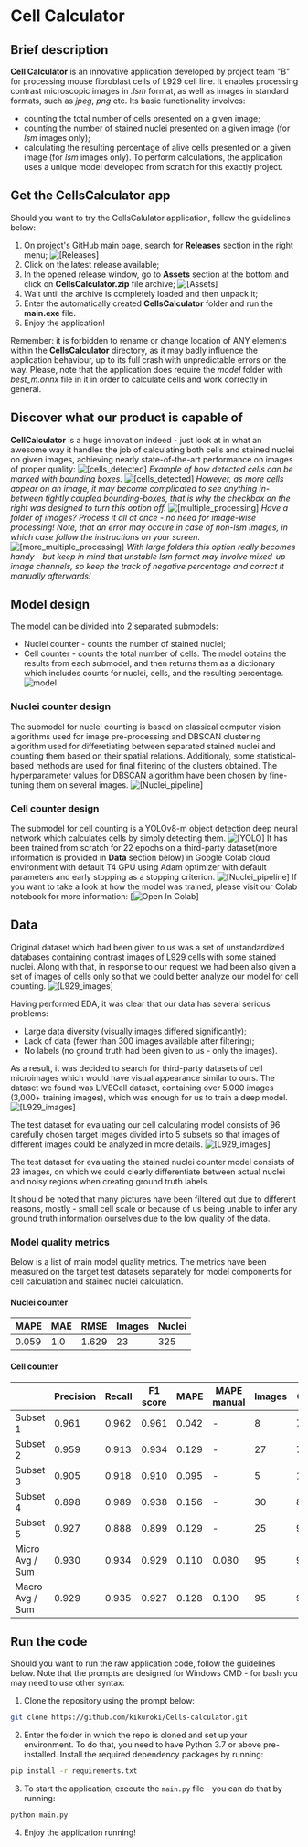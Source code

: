 # Cell Calculator

## Brief description

**Cell Calculator** is an innovative application developed by project team "B" for processing mouse fibroblast cells of L929 cell line. It enables processing contrast microscopic images in *.lsm* format, as well as images in standard formats, such as *jpeg*, *png* etc. Its basic functionality involves:
* counting the total number of cells presented on a given image;
* counting the number of stained nuclei presented on a given image (for *lsm* images only);
* calculating the resulting percentage of alive cells presented on a given image (for *lsm* images only).
To perform calculations, the application uses a unique model developed from scratch for this exactly project.

## Get the CellsCalculator app

Should you want to try the CellsCalulator application, follow the guidelines below:
1. On project's GitHub main page, search for **Releases** section in the right menu;
![[Releases]](images/Screenshot_8.png)
2. Click on the latest release available;
3. In the opened release window, go to **Assets** section at the bottom and click on **CellsCalculator.zip** file archive;
![[Assets]](images/Screenshot_9.png)
4. Wait until the archive is completely loaded and then unpack it;
5. Enter the automatically created **CellsCalculator** folder and run the **main.exe** file.
6. Enjoy the application!

Remember: it is forbidden to rename or change location of ANY elements within the **CellsCalculator** directory, as it may badly influence the application behaviour, up to its full crash with unpredictable errors on the way. Please, note that the application does require the *model* folder with *best_m.onnx* file in it in order to calculate cells and work correctly in general.

## Discover what our product is capable of

**CellCalculator** is a huge innovation indeed - just look at in what an awesome way it handles the job of calculating both cells and stained nuclei on given images, achieving nearly state-of-the-art performance on images of proper quality:
![[cells_detected]](images/Screenshot_8_2.png)
*Example of how detected cells can be marked with bounding boxes.*
![[cells_detected]](images/Screenshot_9_2.png)
*However, as more cells appear on an image, it may become complicated to see anything in-between tightly coupled bounding-boxes, that is why the checkbox on the right was designed to turn this option off.*
![[multiple_processing]](images/Screenshot_18.png)
*Have a folder of images? Process it all at once - no need for image-wise processing! Note, that an error may occure in case of non-lsm images, in which case follow the instructions on your screen.*
![[more_multiple_processing]](images/Screenshot_19.png)
*With large folders this option really becomes handy - but keep in mind that unstable lsm format may involve mixed-up image channels, so keep the track of negative percentage and correct it manually afterwards!*

## Model design
The model can be divided into 2 separated submodels:
* Nuclei counter - counts the number of stained nuclei;
* Cell counter - counts the total number of cells.
The model obtains the results from each submodel, and then returns them as a dictionary which includes counts for nuclei, cells, and the resulting percentage.
![model](images/general_model.png)

### Nuclei counter design
The submodel for nuclei counting is based on classical computer vision algorithms used for image pre-processing and DBSCAN clustering algorithm used for differetiating between separated stained nuclei and counting them based on their spatial relations. Additionaly, some statistical-based methods are used for final filtering of the clusters obtained. The hyperparameter values for DBSCAN algorithm have been chosen by fine-tuning them on several images.
![[Nuclei_pipeline]](images/Screenshot_5.png)

### Cell counter design
The submodel for cell counting is a YOLOv8-m object detection deep neural network which calculates cells by simply detecting them.
![[YOLO]](images/YOLO_architecture.png)
It has been trained from scratch for 22 epochs on a third-party dataset(more information is provided in **Data** section below) in Google Colab cloud environment with default T4 GPU using Adam optimizer with default parameters and early stopping as a stopping criterion.
![[Nuclei_pipeline]](images/Screenshot_6.png)
If you want to take a look at how the model was trained, please visit our Colab notebook for more information: [![Open In Colab](https://colab.research.google.com/drive/1cpntc3IXbIoR_0kkj4pkOzkzGqZbzueq?usp=sharing)]

## Data

Original dataset which had been given to us was a set of unstandardized databases containing contrast images of L929 cells with some stained nuclei. Along with that, in response to our request we had been also given a set of images of cells only so that we could better analyze our model for cell counting.
![[L929_images]](images/target_data.png)

Having performed EDA, it was clear that our data has several serious problems:
- Large data diversity (visually images differed significantly);
- Lack of data (fewer than 300 images available after filtering);
- No labels (no ground truth had been given to us - only the images).

As a result, it was decided to search for third-party datasets of cell microimages which would have visual appearance similar to ours. The dataset we found was LIVECell dataset, containing over 5,000 images (3,000+ training images), which was enough for us to train a deep model.
![[L929_images]](images/livecell_data.png)

The test dataset for evaluating our cell calculating model consists of 96 carefully chosen target images divided into 5 subsets so that images of different images could be analyzed in more details.
![[L929_images]](images/Test_dataset_balance.png)

The test dataset for evaluating the stained nuclei counter model consists of 23 images, on which we could clearly differentiate between actual nuclei and noisy regions when creating ground truth labels.

It should be noted that many pictures have been filtered out due to different reasons, mostly - small cell scale or because of us being unable to infer any ground truth information ourselves due to the low quality of the data.

### Model quality metrics
Below is a list of main model quality metrics. The metrics have been measured on the target test datasets separately for model components for cell calculation and stained nuclei calculation.

#### Nuclei counter
| MAPE | MAE | RMSE | Images | Nuclei |
|---|---|---|---|---|
| 0.059 | 1.0 | 1.629 | 23 | 325 |

#### Cell counter

|  | Precision | Recall | F1 score | MAPE | MAPE manual | Images | Cells |
|---|---|---|---|---|---|---|---|
| Subset 1 | 0.961 | 0.962 | 0.961 | 0.042 | - | 8 | 7006 |
| Subset 2 | 0.959 | 0.913 | 0.934 | 0.129 | - | 27 | 7619 |
| Subset 3 | 0.905 | 0.918 | 0.910 | 0.095 | - | 5 | 1200 |
| Subset 4 | 0.898 | 0.989 | 0.938 | 0.156 | - | 30 | 8588 |
| Subset 5 | 0.927 | 0.888 | 0.899 | 0.129 | - | 25 | 9193 |
| Micro Avg / Sum | 0.930 | 0.934 | 0.929 | 0.110 | 0.080 | 95 | 9193 |
| Macro Avg / Sum | 0.929 | 0.935 | 0.927 | 0.128 | 0.100 | 95 | 9193 |

## Run the code

Should you want to run the raw application code, follow the guidelines below. Note that the prompts are designed for Windows CMD - for bash you may need to use other syntax:
1. Clone the repository using the prompt below:
```bash
git clone https://github.com/kikuroki/Cells-calculator.git
```
2. Enter the folder in which the repo is cloned and set up your environment. To do that, you need to have Python 3.7 or above pre-installed. Install the required dependency packages by running:
```bash
pip install -r requirements.txt
```
3. To start the application, execute the ```main.py``` file - you can do that by running:
```bash
python main.py
```
4. Enjoy the application running!
